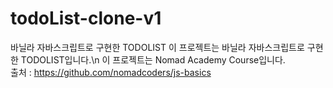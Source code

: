 # todoList-clone-v1
 바닐라 자바스크립트로 구현한 TODOLIST
이 프로젝트는 바닐라 자바스크립트로 구현한 TODOLIST입니다.\n
이 프로젝트는 Nomad Academy Course입니다.\
출처 : https://github.com/nomadcoders/js-basics
